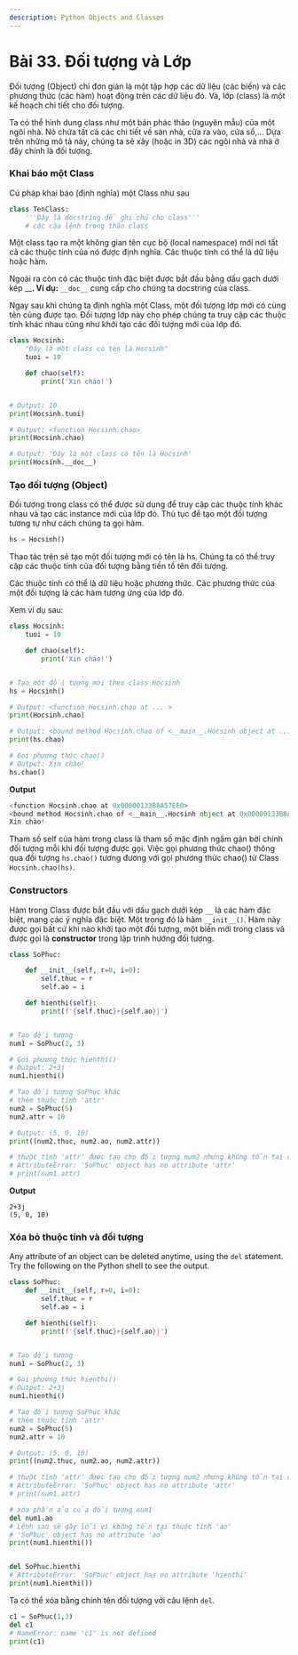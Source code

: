 ```yaml
---
description: Python Objects and Classes
---
```


# Bài 33. Đối tượng và Lớp

Đối tượng \(Object\) chỉ đơn giản là một tập hợp các dữ liệu \(các biến\) và các phương thức \(các hàm\) hoạt động trên các dữ liệu đó. Và, lớp \(class\) là một kế hoạch chi tiết cho đối tượng.

Ta có thể hình dung class như một bản phác thảo \(nguyên mẫu\) của một ngôi nhà. Nó chứa tất cả các chi tiết về sàn nhà, cửa ra vào, cửa sổ,... Dựa trên những mô tả này, chúng ta sẽ xây \(hoặc in 3D\) các ngôi nhà và nhà ở đây chính là đối tượng.

### Khai báo một Class <a id="define"></a>

Cú pháp khai báo \(định nghĩa\) một Class như sau

```python
class TenClass:
    '''Đây là docstring để ghi chú cho class'''
    # các câu lệnh trong thân class 
```

Một class tạo ra một không gian tên cục bộ \(local namespace\) mới nơi tất cả các thuộc tính của nó được định nghĩa. Các thuộc tính có thể là dữ liệu hoặc hàm.

Ngoài ra còn có các thuộc tính đặc biệt được bắt đầu bằng dấu gạch dưới kép \_\_**. Ví dụ:** `__doc__`  cung cấp cho chúng ta docstring của class.

Ngay sau khi chúng ta định nghĩa một Class, một đối tượng lớp mới có cùng tên cũng được tạo. Đối tượng lớp này cho phép chúng ta truy cập các thuộc tính khác nhau cũng như khởi tạo các đối tượng mới của lớp đó.

```python
class Hocsinh:
    "Đây là một class có tên là Hocsinh"
    tuoi = 10

    def chao(self):
        print('Xin chào!')


# Output: 10
print(Hocsinh.tuoi)

# Output: <function Hocsinh.chao>
print(Hocsinh.chao)

# Output: 'Đây là một class có tên là Hocsinh'
print(Hocsinh.__doc__)
```

### Tạo đối tượng \(Object\) <a id="create"></a>

Đối tượng trong class có thể được sử dụng để truy cập các thuộc tính khác nhau và tạo các instance mới của lớp đó. Thủ tục để tạo một đối tượng tương tự như cách chúng ta gọi hàm.

```python
hs = Hocsinh()
```

Thao tác trên sẽ tạo một đối tượng mới có tên là hs. Chúng ta có thể truy cập các thuộc tính của đối tượng bằng tiền tố tên đối tượng. 

Các thuộc tính có thể là dữ liệu hoặc phương thức. Các phương thức của một đối tượng là các hàm tương ứng của lớp đó.

Xem ví dụ sau:

```python
class Hocsinh:
    tuoi = 10

    def chao(self):
        print('Xin chào!')


# Tạo một đối tượng mới theo class Hocsinh
hs = Hocsinh()

# Output: <function Hocsinh.chao at ... >
print(Hocsinh.chao)

# Output: <bound method Hocsinh.chao of <__main__.Hocsinh object at ...>>
print(hs.chao)

# Gọi phương thức chao()
# Output: Xin chào!
hs.chao()
```

**Output**

```python
<function Hocsinh.chao at 0x00000133B8A57EE0>
<bound method Hocsinh.chao of <__main__.Hocsinh object at 0x00000133B8A45FD0>>
Xin chào!
```

Tham số self của hàm trong class là tham số mặc định ngầm gán bởi chính đối tượng mỗi khi đối tượng được gọi. Việc gọi phương thức chao\(\) thông qua đối tượng  `hs.chao()` tương đương với gọi phương thức chao\(\) từ Class `Hocsinh.chao(hs)`.

### Constructors  <a id="constructor"></a>

Hàm trong Class được bắt đầu với dấu gạch dưới kép `__` là các hàm đặc biệt, mang các ý nghĩa đặc biệt. Một trong đó là hàm `__init__()`. Hàm này được gọi bất cứ khi nào khởi tạo một đối tượng, một biến mới trong class và được gọi là **constructor** trong lập trình hướng đối tượng.

```python
class SoPhuc:

    def __init__(self, r=0, i=0):
        self.thuc = r
        self.ao = i

    def hienthi(self):
        print(f'{self.thuc}+{self.ao}j')


# Tạo đối tượng 
num1 = SoPhuc(2, 3)

# Gọi phương thức hienthi()
# Output: 2+3j
num1.hienthi()

# Tạo đối tượng SoPhuc khác
# thêm thuộc tính 'attr'
num2 = SoPhuc(5)
num2.attr = 10

# Output: (5, 0, 10)
print((num2.thuc, num2.ao, num2.attr))

# thuộc tính 'attr' được tạo cho đối tượng num2 nhưng không tồn tại cho num1
# AttributeError: 'SoPhuc' object has no attribute 'attr'
# print(num1.attr)
```

**Output**

```text
2+3j
(5, 0, 10)
```

### Xóa bỏ thuộc tính và đối tượng

Any attribute of an object can be deleted anytime, using the `del` statement. Try the following on the Python shell to see the output.

```python
class SoPhuc:
    def __init__(self, r=0, i=0):
        self.thuc = r
        self.ao = i

    def hienthi(self):
        print(f'{self.thuc}+{self.ao}j')


# Tạo đối tượng 
num1 = SoPhuc(2, 3)

# Gọi phương thức hienthi()
# Output: 2+3j
num1.hienthi()

# Tạo đối tượng SoPhuc khác
# thêm thuộc tính 'attr'
num2 = SoPhuc(5)
num2.attr = 10

# Output: (5, 0, 10)
print((num2.thuc, num2.ao, num2.attr))

# thuộc tính 'attr' được tạo cho đối tượng num2 nhưng không tồn tại cho num1
# AttributeError: 'SoPhuc' object has no attribute 'attr'
# print(num1.attr)

# xóa phần ảo của đối tượng num1
del num1.ao 
# Lệnh sau sẽ gây lỗi vì không tồn tại thuộc tính 'ao'
# 'SoPhuc' object has no attribute 'ao'
print(num1.hienthi())


del SoPhuc.hienthi
# AttributeError: 'SoPhuc' object has no attribute 'hienthi'
print(num1.hienthi())

```

Ta có thể xóa bằng chính tên đối tượng với câu lệnh `del`.

```python
c1 = SoPhuc(1,3)
del c1
# NameError: name 'c1' is not defined
print(c1)
```



